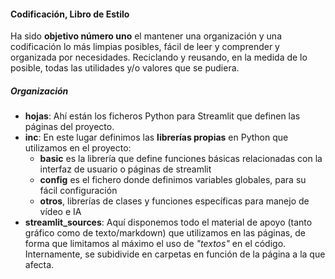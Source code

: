 #### Codificación, Libro de Estilo

Ha sido **objetivo número uno** el mantener una organización y una codificación lo más limpias posibles, fácil de leer y comprender y organizada por necesidades. Reciclando y reusando, en la medida de lo posible, todas las utilidades y/o valores que se pudiera.

##### Organización

- **hojas**: Ahí están los ficheros Python para Streamlit que definen las páginas del proyecto.
- **inc**: En este lugar definimos las **librerías propias** en Python que utilizamos en el proyecto:
    - **basic** es la librería que define funciones básicas relacionadas con la interfaz de usuario o páginas de streamlit
    - **config** es el fichero donde definimos variables globales, para su fácil configuración
    - **otros**, librerías de clases y funciones específicas para manejo de vídeo e IA
- **streamlit_sources**: Aquí disponemos todo el material de apoyo (tanto gráfico como de texto/markdown) que utilizamos en las páginas, de forma que limitamos al máximo el uso de *"textos"* en el código. Internamente, se subidivide en carpetas en función de la página a la que afecta.